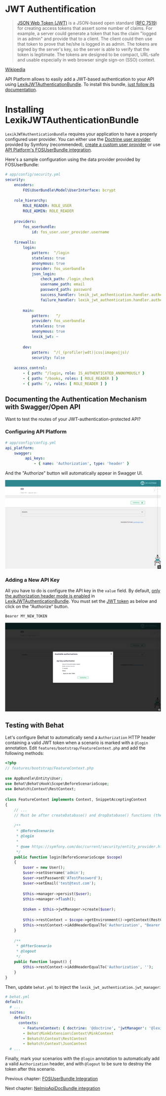 # JWT Authentification

> [JSON Web Token (JWT)](https://jwt.io/) is a JSON-based open standard ([RFC 7519](https://tools.ietf.org/html/rfc7519)) for creating access tokens that assert some number of claims. For example, a server could generate a token that has the claim "logged in as admin" and provide that to a client. The client could then use that token to prove that he/she is logged in as admin. The tokens are signed by the server's key, so the server is able to verify that the token is legitimate. The tokens are designed to be compact, URL-safe and usable especially in web browser single sign-on (SSO) context.

[Wikipedia](https://en.wikipedia.org/wiki/JSON_Web_Token)

API Platform allows to easily add a JWT-based authentication to your API using [LexikJWTAuthenticationBundle](https://github.com/lexik/LexikJWTAuthenticationBundle).
To install this bundle, [just follow its documentation](https://github.com/lexik/LexikJWTAuthenticationBundle/blob/master/Resources/doc/index.md).

# Installing LexikJWTAuthenticationBundle

`LexikJWTAuthenticationBundle` requires your application to have a properly configured user provider.
You can either use the [Doctrine user provider](https://symfony.com/doc/current/security/entity_provider.html) provided
by Symfony (recommended), [create a custom user provider](http://symfony.com/doc/current/security/custom_provider.html)
or use [API Platform's FOSUserBundle integration](fosuser-bundle.md).

Here's a sample configuration using the data provider provided by FOSUserBundle:

```yaml
# app/config/security.yml
security:
    encoders:
        FOS\UserBundle\Model\UserInterface: bcrypt

    role_hierarchy:
        ROLE_READER: ROLE_USER
        ROLE_ADMIN: ROLE_READER

    providers:
        fos_userbundle:
            id: fos_user.user_provider.username
            
    firewalls:
        login:
            pattern:  ^/login
            stateless: true
            anonymous: true
            provider: fos_userbundle
            json_login:
                check_path: /login_check
                username_path: email
                password_path: password
                success_handler: lexik_jwt_authentication.handler.authentication_success
                failure_handler: lexik_jwt_authentication.handler.authentication_failure

        main:
            pattern:   ^/
            provider: fos_userbundle
            stateless: true
            anonymous: true
            lexik_jwt: ~

        dev:
            pattern:  ^/(_(profiler|wdt)|css|images|js)/
            security: false

    access_control:
        - { path: ^/login, role: IS_AUTHENTICATED_ANONYMOUSLY }
        - { path: ^/books, roles: [ ROLE_READER ] }
        - { path: ^/, roles: [ ROLE_READER ] }
```

## Documenting the Authentication Mechanism with Swagger/Open API

Want to test the routes of your JWT-authentication-protected API?

### Configuring API Platform

```yaml
# app/config/config.yml
api_platform:
    swagger:
         api_keys:
             - { name: 'Authorization', type: 'header' }
```

And the "Authorize" button will automatically appear in Swagger UI.

![Screenshot of API Platform with Authorize button](images/JWTAuthorizeButton.png)

### Adding a New API Key

All you have to do is configure the API key in the `value` field.
By default, [only the authorization header mode is enabled](https://github.com/lexik/LexikJWTAuthenticationBundle/blob/master/Resources/doc/index.md#2-use-the-token) in [LexikJWTAuthenticationBundle](https://github.com/lexik/LexikJWTAuthenticationBundle).
You must set the [JWT token](https://github.com/lexik/LexikJWTAuthenticationBundle/blob/master/Resources/doc/index.md#1-obtain-the-token) as below and click on the "Authorize" button.

```
Bearer MY_NEW_TOKEN
```

![Screenshot of API Platform with the configuration API Key](images/JWTConfigureApiKey.png)


## Testing with Behat

Let's configure Behat to automatically send a `Authorization` HTTP header containing a valid JWT token when a scenario is marked with a `@login` annotation. Edit `features/bootstrap/FeatureContext.php` and add the following methods:

```php
<?php
// features/bootstrap/FeatureContext.php

use AppBundle\Entity\User;
use Behat\Behat\Hook\Scope\BeforeScenarioScope;
use Behatch\Context\RestContext;

class FeatureContext implements Context, SnippetAcceptingContext
{
    // ...
    // Must be after createDatabase() and dropDatabase() functions (the order matters)

    /**
     * @BeforeScenario
     * @login
     *
     * @see https://symfony.com/doc/current/security/entity_provider.html#creating-your-first-user
     */
    public function login(BeforeScenarioScope $scope)
    {
        $user = new User();
        $user->setUsername('admin');
        $user->setPassword('ATestPassword');
        $user->setEmail('test@test.com');

        $this->manager->persist($user);
        $this->manager->flush();

        $token = $this->jwtManager->create($user);

        $this->restContext = $scope->getEnvironment()->getContext(RestContext::class);
        $this->restContext->iAddHeaderEqualTo('Authorization', "Bearer $token");
    }

    /**
     * @AfterScenario
     * @logout
     */
    public function logout() {
        $this->restContext->iAddHeaderEqualTo('Authorization', '');
    }
}
```

Then, update `behat.yml` to inject the `lexik_jwt_authentication.jwt_manager`:

```yaml
# behat.yml
default:
  # ...
  suites:
    default:
      contexts:
        - FeatureContext: { doctrine: '@doctrine', 'jwtManager': '@lexik_jwt_authentication.jwt_manager' }
        - Behat\MinkExtension\Context\MinkContext
        - Behatch\Context\RestContext
        - Behatch\Context\JsonContext
  # ...
```

Finally, mark your scenarios with the `@login` annotation to automatically add a valid `Authorization` header, and with `@logout` to be sure to destroy the token after this scenario.

Previous chapter: [FOSUserBundle Integration](fosuser-bundle.md)

Next chapter: [NelmioApiDocBundle integration](nelmio-api-doc.md)
